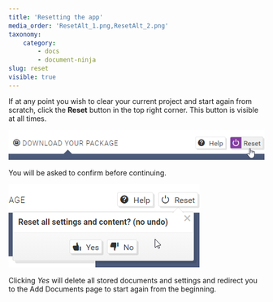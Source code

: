 ```yaml
---
title: 'Resetting the app'
media_order: 'ResetAlt_1.png,ResetAlt_2.png'
taxonomy:
    category:
        - docs
        - document-ninja
slug: reset
visible: true
---
```


If at any point you wish to clear your current project and start again from scratch, click the **Reset** button in the top right corner. This button is visible at all times.

![Reset button](ResetAlt_1.png)

You will be asked to confirm before continuing.

![Reset button - Yes or No](ResetAlt_2.png)

Clicking *Yes* will delete all stored documents and settings and redirect you to the Add Documents page to start again from the beginning.
